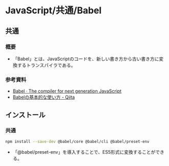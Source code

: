 # JavaScript/共通/Babel

## 共通

### 概要

- 「Babel」とは、JavaScriptのコードを、新しい書き方から古い書き方に変換するトランスパイラである。

### 参考資料

- [Babel · The compiler for next generation JavaScript](https://babeljs.io/)
- [Babelの基本的な使い方 - Qiita](https://qiita.com/one-kelvin/items/ae57250613aff3472917)

## インストール

### 共通

```bash
npm install --save-dev @babel/core @babel/cli @babel/preset-env
```

- 「@babel/preset-env」を導入することで、ES5形式に変換することができる。
